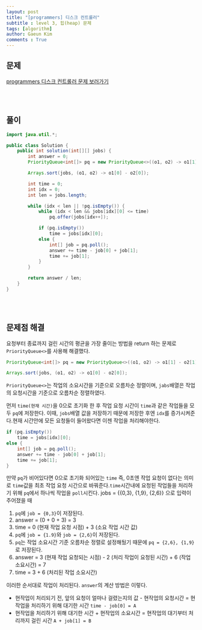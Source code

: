 ```yaml
---
layout: post
title: "[programmers] 디스크 컨트롤러"
subtitle : level 3, 힙(heap) 문제
tags: [algorithm]
author: Gaeun Kim
comments : True
---
```


<h2>문제</h2>

[programmers 디스크 컨트롤러 문제 보러가기](https://programmers.co.kr/learn/courses/30/lessons/42627)

<br><br>

<h2>풀이</h2>

```java
import java.util.*;

public class Solution {
	public int solution(int[][] jobs) {
		int answer = 0;
		PriorityQueue<int[]> pq = new PriorityQueue<>((o1, o2) -> o1[1] - o2[1]);

		Arrays.sort(jobs, (o1, o2) -> o1[0] - o2[0]);

		int time = 0;
		int idx = 0;
		int len = jobs.length;

		while (idx < len || !pq.isEmpty()) {
			while (idx < len && jobs[idx][0] <= time)
				pq.offer(jobs[idx++]);

			if (pq.isEmpty())
				time = jobs[idx][0];
			else {
				int[] job = pq.poll();
				answer += time - job[0] + job[1];
				time += job[1];
			}
		}

		return answer / len;
	}
}

```

<br><br>

<h2>문제점 해결</h2>

요청부터 종료까지 걸린 시간의 평균을 가장 줄이는 방법을 return 하는 문제로 `PriorityQueue<>`를 사용해 해결했다.

```java
PriorityQueue<int[]> pq = new PriorityQueue<>((o1, o2) -> o1[1] - o2[1]);

Arrays.sort(jobs, (o1, o2) -> o1[0] - o2[0]);
```

`PriorityQueue<>`는 작업의 소요시간을 기준으로 오름차순 정렬이며, `jabs`배열은 작업의 요청시간을 기준으로 오름차순 정렬하였다.

먼저 `time(현재 시간)`을 0으로 초기화 한 후 작업 요청 시간이 `time`과 같은 작업들을 모두 `pq`에 저장한다. 이때, `jobs`배열 값을 저장하기 때문에 저장한 후엔 `idx`를 증가시켜준다.현재 시간안에 모든 요청들이 들어왔다면 이젠 작업을 처리해야한다.

```java
if (pq.isEmpty())
    time = jobs[idx][0];
else {
	int[] job = pq.poll();
	answer += time - job[0] + job[1];
	time += job[1];
}
```

만약 `pq`가 비어있다면 0으로 초기화 되어있는 `time` 즉, 0초엔 작업 요청이 없다는 의미로 `time`값을 최초 작업 요청 시간으로 바꿔준다.`time`시간내에 요청된 작업들을 처리하기 위해 `pq`에서 하나씩 작업을 `poll`시킨다. jobs = {{0,3}, {1,9}, {2,6}} 으로 입력이 주어졌을 때

1. `pq`에 `job = {0,3}`이 저장된다.
2. answer = (0 + 0 + 3) = 3
3. time = 0 (현재 작업 요청 시점) + 3 (소요 작업 시간 값)
4. `pq`에 `job = {1.9}`와 `job = {2,6}`이 저장된다.
5. `pq`는 작업 소요시간 기준 오름차순 정렬로 설정해뒀기 때문에 `pq = {2,6}, {1,9}`로 저장된다.
6. answer = 3 (현재 작업 요청되는 시점) - 2 (처리 작업이 요청된 시간) + 6 (작업 소요시간) = 7
7. time = 3 + 6 (처리된 작업 소요시간)

이러한 순서대로 작업이 처리된다.
`answer`의 계산 방법은 이렇다.

- 현작업이 처리되기 전, 앞의 요청이 얼마나 걸렸는지의 값 - 현작업의 요청시간 = 현작업을 처리하기 위해 대기한 시간 `time - job[0] = A`
- 현작업을 처리하기 위해 대기한 시간 + 현작업의 소요시간 = 현작업의 대기부터 처리까지 걸린 시간 `A + job[1] = B`